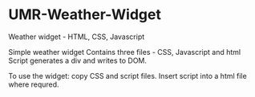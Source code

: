 # UMR-Weather-Widget
Weather widget - HTML, CSS, Javascript

Simple weather widget
Contains three files - CSS, Javascript and html
Script generates a div and writes to DOM.

To use the widget:
copy CSS and script files.
Insert script into a html file where requred.

